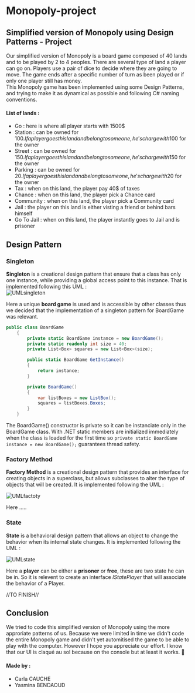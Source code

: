# Monopoly-project

## Simplified version of Monopoly using Design Patterns - Project

Our simplified version of Monopoly is a board game composed of 40 lands and to be played by 2 to 4 peoples. There are several type of land a player can go on. Players use a pair of dice to decide where they are going to move. The game ends after a specific number of turn as been played or if only one player still has money.  
This Monopoly game has been implemented using some Design Patterns, and trying to make it as dynamical as possible and following C# naming conventions.

#### List of lands :
- Go : here is where all player starts with 1500$
- Station : can be owned for 100$. If a player goes this land and belong to someone, he's charge with 100$ for the owner
- Street : can be owned for 150$. If a player goes this land and belong to someone, he's charge with 150$ for the owner
- Parking : can be owned for 20$. If a player goes this land and belong to someone, he's charge with 20$ for the owner
- Tax : when on this land, the player pay 40$ of taxes
- Chance : when on this land, the player pick a Chance card
- Community : when on this land, the player pick a Community card
- Jail : the player on this land is either visting a friend or behind bars himself
- Go To Jail : when on this land, the player instantly goes to Jail and is prisoner

## Design Pattern

### Singleton

**Singleton** is a creational design pattern that ensure that a class has only one instance, while providing a global access point to this instance. That is implemented following this UML :   
![UMLsingleton](https://www.dofactory.com/images/diagrams/net/singleton.gif)

Here a unique **board game** is used and is accessible by other classes thus we decided that the implementation of a singleton pattern for BoardGame was relevant. 
```c#
public class BoardGame
    {
        private static BoardGame instance = new BoardGame();
        private static readonly int size = 40;
        private List<Box> squares = new List<Box>(size);

        public static BoardGame GetInstance()
        {
            return instance;
        }

        private BoardGame()
        {
            var listBoxes = new ListBox();
            squares = listBoxes.Boxes;
        }
    }
```

The BoardGame() constructor is private so it can be instanciate only in the BoardGame class. With .NET static members are initialized immediately when the class is loaded for the first time so ```private static BoardGame instance = new BoardGame();``` guarantees thread safety.

### Factory Method

**Factory Method** is a creational design pattern that provides an interface for creating objects in a superclass, but allows subclasses to alter the type of objects that will be created. It is implemented following the UML : 

![UMLfactoty](https://www.dofactory.com/images/diagrams/net/factory.gif)

Here .....

### State

**State** is a behavioral design pattern that allows an object to change the behavior when its internal state changes. It is implemented following the UML : 

![UMLstate](https://www.dofactory.com/images/diagrams/net/state.gif)

Here a **player** can be either a **prisoner** or **free**, these are two state he can be in. So it is relevent to create an interface *IStatePlayer* that will associate the behavior of a Player.

//TO FINISH//

## Conclusion

We tried to code this simplified version of Monopoly using the more approriate patterns of us. Because we were limited in time we didn't code the entire Monopoly game and didn't yet automitised the game to be able to play with the computer. However I hope you appreciate our effort. I know that our UI is claqué au sol because on the console but at least it works. 🙂

#### Made by :
  * Carla CAUCHE
  * Yasmina BENDAOUD
